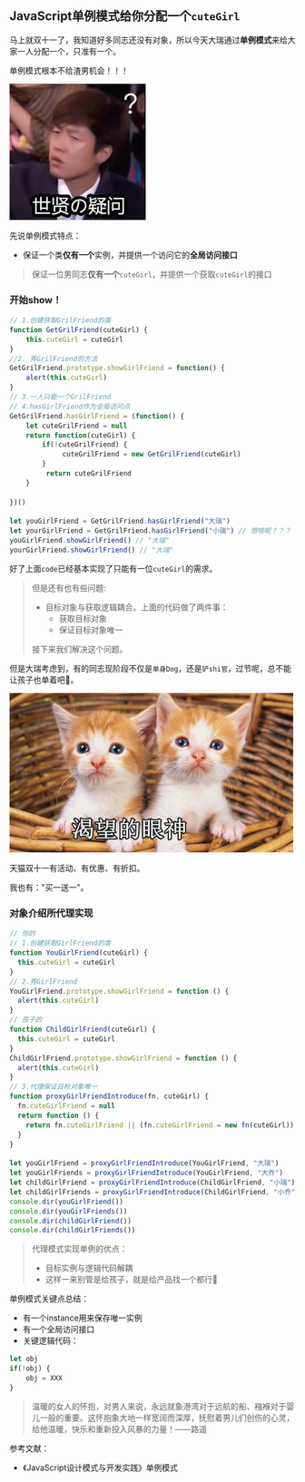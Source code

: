 ## JavaScript单例模式给你分配一个`cuteGirl`

马上就双十一了，我知道好多同志还没有对象，所以今天大瑞通过**单例模式**来给大家一人分配一个，只准有一个。

单例模式根本不给渣男机会！！！

![渣男](./images/疑问.jpg)

先说单例模式特点：

- 保证一个类**仅有一个**实例，并提供一个访问它的**全局访问接口**

> 保证一位男同志**仅有一个**`cuteGirl`，并提供一个获取`cuteGirl`的接口

### 开始show！

```js
// 1.创建获取GrilFriend的类
function GetGrilFriend(cuteGirl) {
    this.cuteGirl = cuteGirl
}
//2. 秀GrilFriend的方法
GetGrilFriend.prototype.showGirlFriend = function() {
    alert(this.cuteGirl)
}
// 3.一人只能一个GrilFriend
// 4.hasGirlFriend作为全局访问点
GetGrilFriend.hasGirlFriend = (function() {
    let cuteGrilFriend = null
    return function(cuteGirl) {
		if(!cuteGrilFriend) {
   		     cuteGrilFriend = new GetGrilFriend(cuteGirl)
    	}
   		 return cuteGrilFriend
    }
    
})()

let youGirlFriend = GetGrilFriend.hasGirlFriend("大瑞")
let yourGirlFriend = GetGrilFriend.hasGirlFriend("小瑞") // 想啥呢？？？
youGirlFriend.showGirlFriend() // "大瑞"
yourGirlFriend.showGirlFriend() // "大瑞"

```

好了上面`code`已经基本实现了只能有一位`cuteGirl`的需求。

>  但是还有也有些问题:
>
> - 目标对象与获取逻辑耦合。上面的代码做了两件事：
>   - 获取目标对象
>   - 保证目标对象唯一
>
> 接下来我们解决这个问题。

但是大瑞考虑到，有的同志现阶段不仅是`单身Dog`，还是`铲shi官`，过节呢，总不能让孩子也单着吧🐶。

![我也要！](./images/渴望的眼神.jpg)

天猫双十一有活动、有优惠、有折扣。

我也有："买一送一"。

### 对象介绍所代理实现

```js
// 你的
// 1.创建获取GirlFriend的类
function YouGirlFriend(cuteGirl) {
  this.cuteGirl = cuteGirl
}
// 2.秀GirlFriend
YouGirlFriend.prototype.showGirlFriend = function () {
  alert(this.cuteGirl)
}
// 孩子的
function ChildGirlFriend(cuteGirl) {
  this.cuteGirl = cuteGirl
}
ChildGirlFriend.prototype.showGirlFriend = function () {
  alert(this.cuteGirl)
}
// 3.代理保证目标对象唯一
function proxyGirlFriendIntroduce(fn, cuteGirl) {
  fn.cuteGirlFriend = null
  return function () {
    return fn.cuteGirlFriend || (fn.cuteGirlFriend = new fn(cuteGirl))
  }
}

let youGirlFriend = proxyGirlFriendIntroduce(YouGirlFriend, "大瑞")
let youGirlFriends = proxyGirlFriendIntroduce(YouGirlFriend, "大乔")
let childGirlFriend = proxyGirlFriendIntroduce(ChildGirlFriend, "小瑞")
let childGirlFriends = proxyGirlFriendIntroduce(ChildGirlFriend, "小乔")
console.dir(youGirlFriend())
console.dir(youGirlFriends())
console.dir(childGirlFriend())
console.dir(childGirlFriends())
```


> 代理模式实现单例的优点：
>
> - 目标实例与逻辑代码解耦
> - 这样一来别管是给孩子，就是给产品找一个都行🙈

单例模式关键点总结：

- 有一个instance用来保存唯一实例
- 有一个全局访问接口
- 关键逻辑代码：

```js
let obj
if(!obj) {
    obj = XXX
}
```



> 温暖的女人的怀抱，对男人来说，永远就象港湾对于远航的船、襁褓对于婴儿一般的重要。这怀抱象大地一样宽阔而深厚，抚慰着男儿们创伤的心灵，给他温暖，快乐和重新投入风暴的力量！——路遥

参考文献：

- 《JavaScript设计模式与开发实践》单例模式